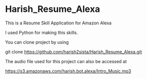 # Harish_Resume_Alexa
This is a Resume Skill Application for Amazon Alexa

I used Python for making this skills. 

You can clone project by using 

git clone https://github.com/harish2sista/Harish_Resume_Alexa.git

The audio file used for this project can also be accessed at 

https://s3.amazonaws.com/harish.bot.alexa/Intro_Music.mp3
